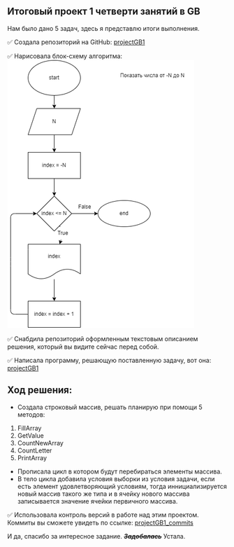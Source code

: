 ## Итоговый проект 1 четверти занятий в GB
Нам было дано 5 задач, здесь я представлю итоги выполнения.

:white_check_mark: Создала репозиторий на GitHub: [projectGB1](https://github.com/captaingitt/projectGB1.git)

:white_check_mark: Нарисовала блок-схему алгоритма:
![она здесь](https://github.com/captaingitt/projectGB1/blob/main/ex1/diagram.drawio.png)

:white_check_mark: Снабдила репозиторий оформленным текстовым описанием решения, который вы видите сейчас перед собой. 

:white_check_mark: Написала программу, решающую поставленную задачу, вот она: [projectGB1](https://github.com/captaingitt/projectGB1/blob/main/ex1/Program.cs)  

## Ход решения:
* Создала строковый массив, решать планирую при помощи 5 методов:
1. FillArray 
2. GetValue
3. CountNewArray
4. CountLetter
5. PrintArray
* Прописала цикл в котором будут перебираться элементы массива. 
* В тело цикла добавила условия выборки из условия задачи, если есть элемент удовлетворяющий условиям, тогда иннициализируется новый массив такого же типа и в ячейку нового массива записывается значение ячейки первичного массива.


:white_check_mark: Использовала контроль версий в работе над этим проектом. Коммиты вы сможете увидеть по ссылке: [projectGB1_commits](https://github.com/captaingitt/projectGB1/commits/main) 

И да, спасибо за интересное задание. ~~*__Задобалась__*~~ Устала.